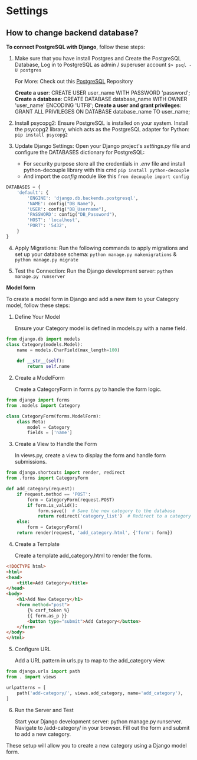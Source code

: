 # Settings

## How to change backend database?

**To connect PostgreSQL with Django**, follow these steps:

1. Make sure that you have install Postgres and Create the PostgreSQL Database, Log in to PostgreSQL as admin / superuser account `$> psql -U postgres`

	For More: Check out this [PostgreSQL](https://github.com/Aravindray/PostgreSQL/) Repository

	**Create a user**: CREATE USER user_name WITH PASSWORD 'password';
	**Create a database**: CREATE DATABASE database_name WITH OWNER 'user_name' ENCODING 'UTF8';
	**Create a user and grant privileges**: GRANT ALL PRIVILEGES ON DATABASE database_name TO user_name;

2. Install psycopg2: Ensure PostgreSQL is installed on your system. Install the psycopg2 library, which acts as the PostgreSQL adapter for Python: `pip install psycopg2`

3. Update Django Settings: Open your Django project's _settings.py_ file and configure the DATABASES dictionary for PostgreSQL:
   - For security purpose store all the credentials in _.env_ file and install python-decouple library with this cmd `pip install python-decouple`
   - And import the _config_ module like this `from decouple import config`

```py
DATABASES = {
    'default': {
        'ENGINE': 'django.db.backends.postgresql',
        'NAME': config("DB_Name"),
        'USER': config("DB_Username"),
        'PASSWORD': config("DB_Password"),
        'HOST': 'localhost',
        'PORT': '5432',
    }
}
```


4. Apply Migrations: Run the following commands to apply migrations and set up your database schema: `python manage.py makemigrations` & `python manage.py migrate`

5. Test the Connection: Run the Django development server: `python manage.py runserver`

**Model form**

To create a model form in Django and add a new item to your Category model, follow these steps:

1. Define Your Model

	Ensure your Category model is defined in models.py with a name field.
	
```py
from django.db import models
class Category(models.Model):
	name = models.CharField(max_length=100)
	
	def __str__(self):
		return self.name
```

2. Create a ModelForm

	Create a CategoryForm in forms.py to handle the form logic.

```py
from django import forms
from .models import Category

class CategoryForm(forms.ModelForm):
    class Meta:
        model = Category
        fields = ['name']
```

3. Create a View to Handle the Form

	In views.py, create a view to display the form and handle form submissions.

```py
from django.shortcuts import render, redirect
from .forms import CategoryForm

def add_category(request):
    if request.method == 'POST':
        form = CategoryForm(request.POST)
        if form.is_valid():
            form.save()  # Save the new category to the database
            return redirect('category_list')  # Redirect to a category list or another page
    else:
        form = CategoryForm()
    return render(request, 'add_category.html', {'form': form})
```

4. Create a Template

	Create a template add_category.html to render the form.

```html
<!DOCTYPE html>
<html>
<head>
    <title>Add Category</title>
</head>
<body>
    <h1>Add New Category</h1>
    <form method="post">
        {% csrf_token %}
        {{ form.as_p }}
        <button type="submit">Add Category</button>
    </form>
</body>
</html>
```

5. Configure URL

	Add a URL pattern in urls.py to map to the add_category view.

```py
from django.urls import path
from . import views

urlpatterns = [
    path('add-category/', views.add_category, name='add_category'),
]
```

6. Run the Server and Test

	Start your Django development server: python manage.py runserver.
	Navigate to /add-category/ in your browser.
	Fill out the form and submit to add a new category.

These setup will allow you to create a new category using a Django model form.